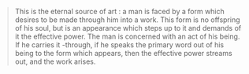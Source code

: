 > This is the eternal source of art : a man is faced by a form which desires to be made through him into a work. This form is no offspring of his soul, but is an appearance which steps up to it and demands of it the effective power. The man is concerned with an act of his being. If he carries it -through, if he speaks the primary word out of his being to the form which appears, then the effective power streams out, and the work arises.
